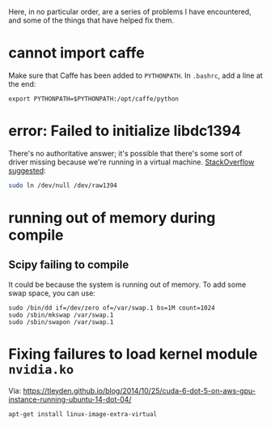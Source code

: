 Here, in no particular order, are a series of problems I have encountered, and some of the things that have helped fix them.

# cannot import caffe

Make sure that Caffe has been added to `PYTHONPATH`. In `.bashrc`, add a line at the end:
```
export PYTHONPATH=$PYTHONPATH:/opt/caffe/python
```

# error: Failed to initialize libdc1394

There's no authoritative answer; it's possible that there's some sort of driver missing because we're running in a virtual machine. [StackOverflow suggested](https://stackoverflow.com/questions/12689304/ctypes-error-libdc1394-error-failed-to-initialize-libdc1394):

```bash
sudo ln /dev/null /dev/raw1394
```

# running out of memory during compile

## Scipy failing to compile

It could be because the system is running out of memory. To add some swap space, you can use:

```
sudo /bin/dd if=/dev/zero of=/var/swap.1 bs=1M count=1024
sudo /sbin/mkswap /var/swap.1
sudo /sbin/swapon /var/swap.1
```

# Fixing failures to load kernel module `nvidia.ko`

Via: https://tleyden.github.io/blog/2014/10/25/cuda-6-dot-5-on-aws-gpu-instance-running-ubuntu-14-dot-04/

```
apt-get install linux-image-extra-virtual
```